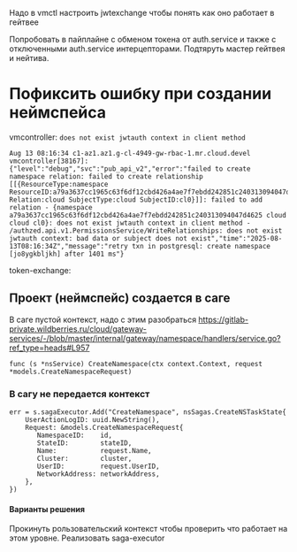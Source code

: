Надо в vmctl настроить jwtexchange чтобы понять как оно работает в гейтвее

Попробовать в пайплайне с обменом токена от auth.service и также с отключенными auth.service интерцепторами.
Подтяруть мастер гейтвея и нейтива.

# Пофиксить ошибку при создании неймспейса
vmcontroller: `does not exist jwtauth context in client method`
```
Aug 13 08:16:34 c1-az1.az1.g-cl-4949-gw-rbac-1.mr.cloud.devel vmcontroller[38167]: {"level":"debug","svc":"pub_api_v2","error":"failed to create namespace relation: failed to create relationship [[{ResourceType:namespace ResourceID:a79a3637cc1965c63f6df12cbd426a4ae7f7ebdd242851c240313094047d4625 Relation:cloud SubjectType:cloud SubjectID:cl0}]]: failed to add relation - {namespace a79a3637cc1965c63f6df12cbd426a4ae7f7ebdd242851c240313094047d4625 cloud cloud cl0}: does not exist jwtauth context in client method - /authzed.api.v1.PermissionsService/WriteRelationships: does not exist jwtauth context: bad data or subject does not exist","time":"2025-08-13T08:16:34Z","message":"retry txn in postgresql: create namespace [jo8ygkbljkh] after 1401 ms"}
```
token-exchange:

## Проект (неймспейс) создается в саге
В саге пустой контекст, надо с этим разобраться
https://gitlab-private.wildberries.ru/cloud/gateway-services/-/blob/master/internal/gateway/namespace/handlers/service.go?ref_type=heads#L957

`func (s *nsService) CreateNamespace(ctx context.Context, request *models.CreateNamespaceRequest)`

### В сагу не передается контекст
```
err = s.sagaExecutor.Add("CreateNamespace", nsSagas.CreateNSTaskState{  
    UserActionLogID: uuid.NewString(),  
    Request: &models.CreateNamespaceRequest{  
       NamespaceID:    id,  
       StateID:        stateID,  
       Name:           request.Name,  
       Cluster:        cluster,  
       UserID:         request.UserID,  
       NetworkAddress: networkAddress,  
    },  
})
```

#### Варианты решения
Прокинуть рользовательский контекст чтобы проверить что работает на этом уровне.
Реализовать saga-executor